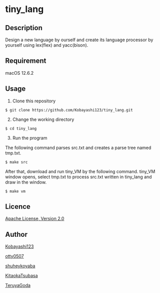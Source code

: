 # tiny_lang

## Description

Design a new language by ourself and create its language processor by yourself using lex(flex) and yacc(bison).

## Requirement

macOS 12.6.2

## Usage

1. Clone this repository

```
$ git clone https://github.com/Kobayashi123/tiny_lang.git
```

2. Change the working directory
```
$ cd tiny_lang
```

3. Run the program

The following command parses src.txt and creates a parse tree named tmp.txt.
```
$ make src
```

After that, download and run tiny_VM by the following command. tiny_VM window opens, select tmp.txt to process src.txt written in tiny_lang and draw in the window.
```
$ make vm
```

## Licence

[Apache License, Version 2.0](https://github.com/Kobayashi123/tiny_lang/blob/main/LICENCE)

## Author

[Kobayashi123](https://github.com/Kobayashi123)

[otty0507](https://github.com/otty0507)

[shuheykoyaba](https://github.com/shuheykoyama)

[KitaokaTsubasa](https://github.com/KitaokaTsubasa)

[TeruyaGoda](https://github.com/Gteruya)
